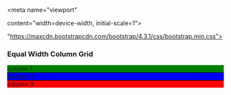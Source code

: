 <html>
<head>

<title>Bootstrap Grid System</title>

<meta charset="utf-8">

<meta name="viewport"

content="width=device-width, initial-scale=1">

<link rel="stylesheet" href=

"https://maxcdn.bootstrapcdn.com/bootstrap/4.3.1/css/bootstrap.min.css">

<script src=

"https://maxcdn.bootstrapcdn.com/bootstrap/4.3.1/js/bootstrap.min.js">

</script>
  <style>
    .col {
      text-allign: center;
      border: 1px solid black;
    }
  </style>
  </head>
  <body>
    <h3> Equal Width Column Grid </h3>
    <div class="container">
      <div class="row">
        <div class="col-lg-1.5" style="background-color:green;">
          column 1
          </div>
          <div class="col" style="background-color:blue">
            column 2
            </div>
            <div class="col-lg-8" style="background-color:red;">
              column 3
              </div>
            </div>
          </div>
        </body>
      </head>
    </html>

